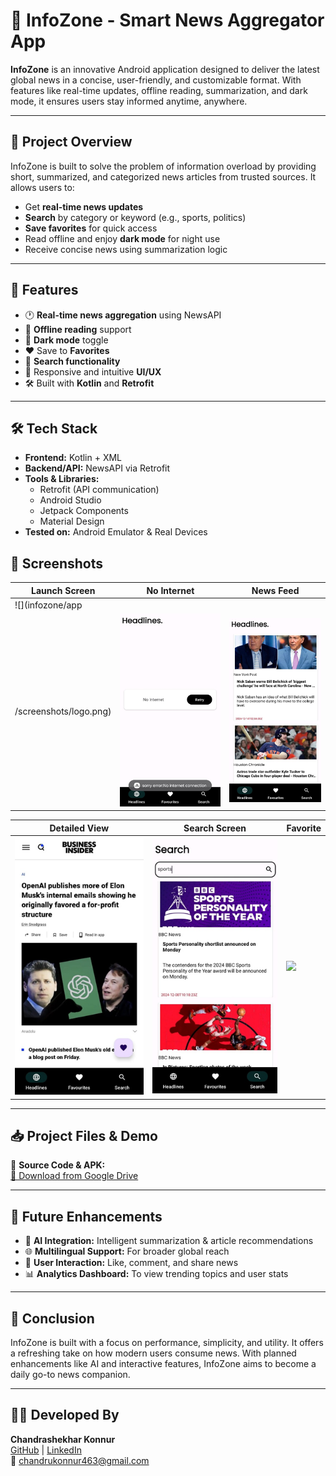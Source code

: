 # 📱 InfoZone - Smart News Aggregator App

**InfoZone** is an innovative Android application designed to deliver the latest global news in a concise, user-friendly, and customizable format. With features like real-time updates, offline reading, summarization, and dark mode, it ensures users stay informed anytime, anywhere.

---

## 📰 Project Overview

InfoZone is built to solve the problem of information overload by providing short, summarized, and categorized news articles from trusted sources. It allows users to:

- Get **real-time news updates**
- **Search** by category or keyword (e.g., sports, politics)
- **Save favorites** for quick access
- Read offline and enjoy **dark mode** for night use
- Receive concise news using summarization logic

---

## 🚀 Features

- 🕐 **Real-time news aggregation** using NewsAPI
- 📲 **Offline reading** support
- 🌙 **Dark mode** toggle
- ❤️ Save to **Favorites**
- 🔎 **Search functionality**
- 📱 Responsive and intuitive **UI/UX**
- 🛠️ Built with **Kotlin** and **Retrofit**

---

## 🛠️ Tech Stack

- **Frontend:** Kotlin + XML
- **Backend/API:** NewsAPI via Retrofit
- **Tools & Libraries:**  
  - Retrofit (API communication)  
  - Android Studio  
  - Jetpack Components  
  - Material Design  
- **Tested on:** Android Emulator & Real Devices


## 📸 Screenshots

| Launch Screen | No Internet | News Feed |
|---------------|-------------|-----------|
| ![](infozone/app
/screenshots/logo.png) | ![](./screenshots/no_internet.png) | ![](./screenshots/news_feed.png) |

| Detailed View | Search Screen | Favorite |
|---------------|----------------|----------|
| ![](./screenshots/detail.png) | ![](./screenshots/search.png) | ![](./screenshots/favorite.png) |


---

## 📥 Project Files & Demo

🔗 **Source Code & APK:**  
[📂 Download from Google Drive](https://drive.google.com/drive/folders/1_mrmTYb3e6XH0AGFXLXYPGjOyrAt12jc?usp=drive_link)

---

## 🔮 Future Enhancements

- 🤖 **AI Integration:** Intelligent summarization & article recommendations
- 🌐 **Multilingual Support:** For broader global reach
- 💬 **User Interaction:** Like, comment, and share news
- 📊 **Analytics Dashboard:** To view trending topics and user stats

---

## 📌 Conclusion

InfoZone is built with a focus on performance, simplicity, and utility. It offers a refreshing take on how modern users consume news. With planned enhancements like AI and interactive features, InfoZone aims to become a daily go-to news companion.

---

## 👨‍💻 Developed By

**Chandrashekhar Konnur**  
[GitHub](https://github.com/chandrukonnur) | [LinkedIn](https://www.linkedin.com/in/chandru-konnur-151231306/)  
📧 chandrukonnur463@gmail.com
